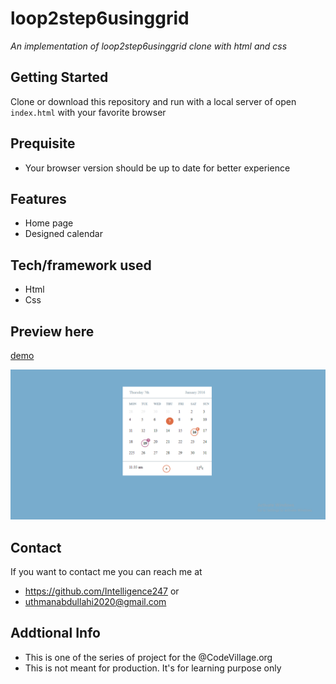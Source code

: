 # loop2step6usinggrid
*An implementation of loop2step6usinggrid clone with html and css*
## Getting Started
Clone or download this repository and run with a local server of open `index.html` with your favorite browser
## Prequisite
- Your browser version should be up to date for better experience
## Features
- Home page
- Designed calendar
## Tech/framework used
- Html
- Css
## Preview here
[demo](https://rawcdn.githack.com/Intelligence247/loop2step6usinggrid/376595573e37263c6d5a6136e3d9e99722ee7881/index.html)

![screenshot](/media/sketch.png)
## Contact
If you want to contact me you can reach me at
- https://github.com/Intelligence247 or
- uthmanabdullahi2020@gmail.com
## Addtional Info
- This is one of the series of project for the @CodeVillage.org 
- This is not meant for production. It's for learning purpose only
